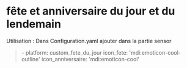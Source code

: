 # fête et anniversaire du jour et du lendemain

Utilisation : 
Dans Configuration.yaml ajouter dans la partie sensor

<blockquote>
- platform: custom_fete_du_jour  
  icon_fete: 'mdi:emoticon-cool-outline'  
  icon_anniversaire: 'mdi:emoticon-cool'  </blockquote>

	 